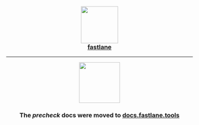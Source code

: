<h3 align="center">
  <a href="https://docs.fastlane.tools/actions/precheck">
    <img src="https://raw.githubusercontent.com/fastlane/fastlane/master/fastlane/assets/fastlane.png" width="100" />
    <br />
    fastlane
  </a>
</h3>

------

<p align="center">
  <a href="https://docs.fastlane.tools/actions/precheck">
    <img src="https://raw.githubusercontent.com/fastlane/fastlane/master/precheck/assets/precheck.png" height="110">
  </a>
</p>

<h3 align="center">The <i>precheck</i> docs were moved to <a href='https://docs.fastlane.tools/actions/precheck'>docs.fastlane.tools</a></h3>
